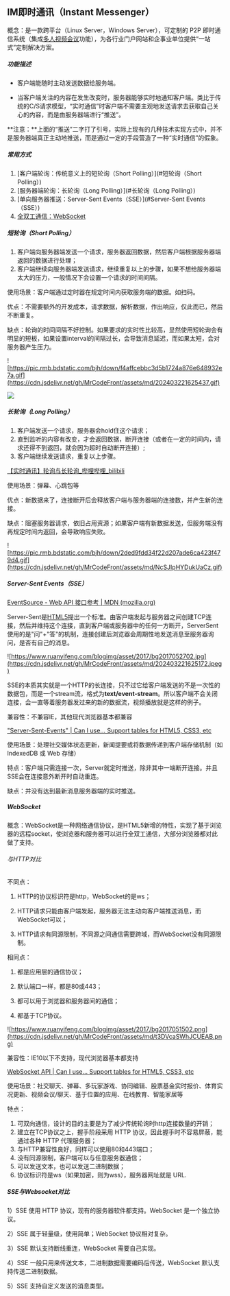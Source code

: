 ## IM即时通讯（Instant Messenger）



概念：是一款跨平台（Linux Server，Windows Server），可定制的 P2P 即时通信系统（集成[多人视频会议](https://baike.baidu.com/item/多人视频会议/6541929)功能），为各行业门户网站和企事业单位提供“一站式”定制解决方案。



##### 功能描述

+ 客户端能随时主动发送数据给服务端。

+ 当客户端关注的内容在发生改变时，服务器能够实时地通知客户端。类比于传统的C/S请求模型，“实时通信”时客户端不需要主观地发送请求去获取自己关心的内容，而是由服务器端进行“推送”。

**注意：**上面的“推送”二字打了引号，实际上现有的几种技术实现方式中，并不是服务器端真正主动地推送，而是通过一定的手段营造了一种“实时通信”的假象。



##### 常用方式

1. [客户端轮询：传统意义上的短轮询（Short Polling）](#短轮询（Short Polling）)
2. [服务器端轮询：长轮询（Long Polling）](#长轮询（Long Polling）)
3. [单向服务器推送：Server-Sent Events（SSE）](#Server-Sent Events（SSE）)
4. [全双工通信：WebSocket](#WebSocket)



##### 短轮询（Short Polling）

1. 客户端向服务器端发送一个请求，服务器返回数据，然后客户端根据服务器端返回的数据进行处理；
2. 客户端继续向服务器端发送请求，继续重复以上的步骤，如果不想给服务器端太大的压力，一般情况下会设置一个请求的时间间隔。

使用场景：客户端通过定时器在规定时间内获取服务端的数据。如扫码。

优点：不需要额外的开发成本，请求数据，解析数据，作出响应，仅此而已，然后不断重复。

缺点：轮询的时间间隔不好控制。如果要求的实时性比较高，显然使用短轮询会有明显的短板，如果设置interval的间隔过长，会导致消息延迟，而如果太短，会对服务器产生压力。

![https://pic.rmb.bdstatic.com/bjh/down/f4affcebbc3d5b1724a876e648932e7a.gif](https://cdn.jsdelivr.net/gh/MrCodeFront/assets/md/202403221625437.gif)

![](https://cdn.jsdelivr.net/gh/MrCodeFront/assets/md/cVdpEgofTOGeK84.gif)



##### 长轮询（Long Polling）

1. 客户端发送一个请求，服务器会hold住这个请求；
2. 直到监听的内容有改变，才会返回数据，断开连接（或者在一定的时间内，请求还得不到返回，就会因为超时自动断开连接）;
3. 客户端继续发送请求，重复以上步骤。

[【实时通讯】轮询与长轮询_哔哩哔哩_bilibili](https://www.bilibili.com/video/BV1C5411t7Nh)

使用场景：弹幕、心跳包等

优点：新数据来了，连接断开后会释放客户端与服务器端的连接数，并产生新的连接。

缺点：阻塞服务器请求，依旧占用资源；如果客户端有新数据发送，但服务端没有再规定时间内返回，会导致响应失败。

![https://pic.rmb.bdstatic.com/bjh/down/2ded9fdd34f22d207ade6ca423f479d4.gif](https://cdn.jsdelivr.net/gh/MrCodeFront/assets/md/NcSJIpHYDukUaCz.gif)



##### Server-Sent Events（SSE）

[EventSource - Web API 接口参考 | MDN (mozilla.org)](https://developer.mozilla.org/zh-CN/docs/Web/API/EventSource)

Server-Sent是[HTML5](https://so.csdn.net/so/search?q=HTML5&spm=1001.2101.3001.7020)提出一个标准。由客户端发起与服务器之间创建TCP连接，然后并维持这个连接，直到客户端或服务器中的任何一方断开，ServerSent使用的是"问"+"答"的机制，连接创建后浏览器会周期性地发送消息至服务器询问，是否有自己的消息。

![https://www.ruanyifeng.com/blogimg/asset/2017/bg2017052702.jpg](https://cdn.jsdelivr.net/gh/MrCodeFront/assets/md/202403221625172.jpeg)

SSE的本质其实就是一个HTTP的长连接，只不过它给客户端发送的不是一次性的数据包，而是一个stream流，格式为**text/event-stream**。所以客户端不会关闭连接，会一直等着服务器发过来的新的数据流，视频播放就是这样的例子。

兼容性：不兼容IE，其他现代浏览器基本都兼容

["Server-Sent-Events" | Can I use... Support tables for HTML5, CSS3, etc](https://caniuse.com/?search=Server-Sent-Events)

使用场景：处理社交媒体状态更新，新闻提要或将数据传递到客户端存储机制（如 IndexedDB 或 Web 存储）

特点：客户端只需连接一次，Server就定时推送，除非其中一端断开连接。并且SSE会在连接意外断开时自动重连。

缺点：并没有达到最新消息服务器端的实时推送。



##### WebSocket

概念：WebSocket是一种网络通信协议，是HTML5新增的特性，实现了基于浏览器的远程socket，使浏览器和服务器可以进行全双工通信，大部分浏览器都对此做了支持。

###### 与HTTP对比

不同点：

1. HTTP的协议标识符是http，WebSocket的是ws；

2. HTTP请求只能由客户端发起，服务器无法主动向客户端推送消息，而WebSocket可以；

3. HTTP请求有同源限制，不同源之间通信需要跨域，而WebSocket没有同源限制。

相同点：

1. 都是应用层的通信协议；

2. 默认端口一样，都是80或443；

3. 都可以用于浏览器和服务器间的通信；
4. 都基于TCP协议。

![https://www.ruanyifeng.com/blogimg/asset/2017/bg2017051502.png](https://cdn.jsdelivr.net/gh/MrCodeFront/assets/md/t3DVcaSWhJCUEAB.png)

兼容性：IE10以下不支持，现代浏览器基本都支持

[WebSocket API | Can I use... Support tables for HTML5, CSS3, etc](https://caniuse.com/mdn-api_websocket)

使用场景：社交聊天、弹幕、多玩家游戏、协同编辑、股票基金实时报价、体育实况更新、视频会议/聊天、基于位置的应用、在线教育、智能家居等

特点：

1. 可双向通信，设计的目的主要是为了减少传统轮询时http连接数量的开销；
2. 建立在TCP协议之上，握手阶段采用 HTTP 协议，因此握手时不容易屏蔽，能通过各种 HTTP 代理服务器；
3. 与HTTP兼容性良好，同样可以使用80和443端口；
4. 没有同源限制，客户端可以与任意服务器通信；
5. 可以发送文本，也可以发送二进制数据；
6. 协议标识符是ws（如果加密，则为wss），服务器网址就是 URL.



##### SSE与Websocket对比

1）SSE 使用 HTTP 协议，现有的服务器软件都支持。WebSocket 是一个独立协议。

2）SSE 属于轻量级，使用简单；WebSocket 协议相对复杂。

3）SSE 默认支持断线重连，WebSocket 需要自己实现。

4）SSE 一般只用来传送文本，二进制数据需要编码后传送，WebSocket 默认支持传送二进制数据。

5）SSE 支持自定义发送的消息类型。